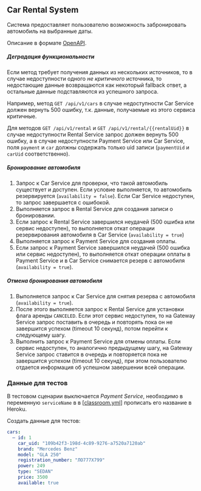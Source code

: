 ## Car Rental System

Система предоставляет пользователю возможность забронировать автомобиль на выбранные даты.

Описание в формате [OpenAPI](%5Binst%5D%5Bv3%5D%20Car%20Rental%20System.yml).

##### Деградация функциональности

Если метод требует получения данных из нескольких источников, то в случае недоступности одного _не критичного_
источника, то недостающие данные возвращаются как некоторый fallback ответ, а остальные данные подставляются из
успешного запроса.

Например, метод `GET /api/v1/cars` в случае недоступности Car Service должен вернуть 500 ошибку, т.к. данные, получаемые
из этого сервиса критичные.

Для методов `GET /api/v1/rental` и `GET /api/v1/rental/{{rentalUid}}` в случае недоступности Rental Service запрос
должен вернуть 500 ошибку, а в случае недоступности Payment Service или Car Service, поля `payment` и `car` должны
содержать только uid записи (`paymentUid` и `carUid` соответственно).

##### Бронирование автомобиля

1. Запрос к Car Service для проверки, что такой автомобиль существует и доступен. Если условие выполняется, то
   автомобиль резервируется (`availability = false`). Если Car Service недоступен, то запрос завершается с ошибокой.
1. Выполняется запрос в Rental Service для создания записи о бронировании.
1. Если запрос к Rental Service завершился неудачей (500 ошибка или сервис недоступен), то выполняется откат операции
   резервирования автомобиля в Car Service (`availability = true`)
1. Выполняется запрос к Payment Service для создания оплаты.
1. Если запрос к Payment Service завершился неудачей (500 ошибка или сервис недоступен), то выполняется откат операции
   оплаты в Payment Service и в Car Service снимается резерв с автомобиля (`availability = true`).

##### Отмена бронирования автомобиля

1. Выполняется запрос к Car Service для снятия резерва с автомобиля (`availability = true`).
1. После этого выполняется запрос к Rental Service для установки флага аренды `CANCELED`. Если этот сервис недоступен,
   то на Gateway Service запрос поставить в очередь и повторять пока он не завершится успехом (timeout 10 секунд), потом
   перейти к следующему шагу.
1. Выполнить запрос к Payment Service для отмены оплаты. Если сервис недоступен, то аналогично предыдущему шагу, на
   Gateway Service запрос ставится в очередь и повторяется пока не завершится успехом (timeout 10 секунд), при этом
   пользователю отдается информация об успешном завершении всей операции.

### Данные для тестов

В тестовом сценарии выключается _Payment Service_, необходимо в переменную `serviceName` в
в [[classroom.yml](../.github/workflows/classroom.yml)] прописать его название в Heroku.

Создать данные для тестов:

```yaml
cars:
  – id: 1
    car_uid: "109b42f3-198d-4c89-9276-a7520a7120ab"
    brand: "Mercedes Benz"
    model: "GLA 250"
    registration_number: "ЛО777Х799"
    power: 249
    type: "SEDAN"
    price: 3500
    available: true
```